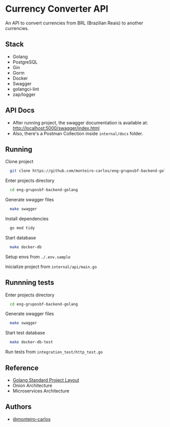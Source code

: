 
# Currency Converter API

An API to convert currencies from BRL (Brazilian Reais) to another currencies.

## Stack

* Golang
* PostgreSQL
* Gin
* Gorm
* Docker
* Swagger
* golangci-lint
* zap/logger

## API Docs

- After running project, the swagger documentation is available at: [http://localhost:5000/swagger/index.html](http://localhost:5000/swagger/index.html)
- Also, there's a Postman Collection inside `internal/docs` folder.



## Running

Clone project

```bash
  git clone https://github.com/monteiro-carlos/eng-gruposbf-backend-golang.git
```

Enter projects directory

```bash
  cd eng-gruposbf-backend-golang
```

Generate swagger files

```bash
  make swagger
```

Install dependencies

```bash
  go mod tidy
```

Start database

```bash
  make docker-db
```

Setup envs from `./.env.sample`


Inicialize project from `internal/api/main.go`


## Runnning tests

Enter projects directory

```bash
  cd eng-gruposbf-backend-golang
```

Generate swagger files

```bash
  make swagger
```

Start test database

```bash
  make docker-db-test
```

Run tests from `integration_test/http_test.go`



## Reference

- [Golang Standard Project Layout](https://github.com/golang-standards/project-layout)
- Onion Architecture
- Microservices Architecture
## Authors

- [@monteiro-carlos](https://github.com/monteiro-carlos/)
